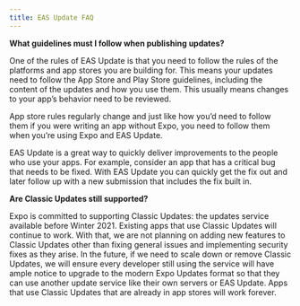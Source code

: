 ```yaml
---
title: EAS Update FAQ
---
```


**What guidelines must I follow when publishing updates?**

One of the rules of EAS Update is that you need to follow the rules of the platforms and app stores you are building for. This means your updates need to follow the App Store and Play Store guidelines, including the content of the updates and how you use them. This usually means changes to your app’s behavior need to be reviewed.

App store rules regularly change and just like how you’d need to follow them if you were writing an app without Expo, you need to follow them when you’re using Expo and EAS Update.

EAS Update is a great way to quickly deliver improvements to the people who use your apps. For example, consider an app that has a critical bug that needs to be fixed. With EAS Update you can quickly get the fix out and later follow up with a new submission that includes the fix built in.

**Are Classic Updates still supported?**

Expo is committed to supporting Classic Updates: the updates service available before Winter 2021. Existing apps that use Classic Updates will continue to work. With that, we are not planning on adding new features to Classic Updates other than fixing general issues and implementing security fixes as they arise. In the future, if we need to scale down or remove Classic Updates, we will ensure every developer still using the service will have ample notice to upgrade to the modern Expo Updates format so that they can use another update service like their own servers or EAS Update. Apps that use Classic Updates that are already in app stores will work forever.
